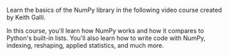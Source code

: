 Learn the basics of the NumPy library in the following video course created by Keith Galli.

In this course, you'll learn how NumPy works and how it compares to Python's built-in lists. You'll also learn how to write code with NumPy, indexing, reshaping, applied statistics, and much more.
